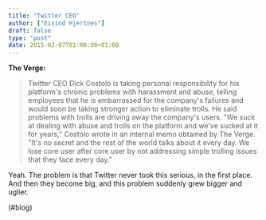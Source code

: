 ```yaml
---
title: "Twitter CEO"
author: ["Eivind Hjertnes"]
draft: false
type: "post"
date: 2015-02-07T01:00:00+01:00
---
```


**The Verge:**

> Twitter CEO Dick Costolo is taking personal responsibility for his
> platform's chronic problems with harassment and abuse, telling
> employees that he is embarrassed for the company's failures and would
> soon be taking stronger action to eliminate trolls. He said problems
> with trolls are driving away the company's users. "We suck at dealing
> with abuse and trolls on the platform and we've sucked at it for
> years," Costolo wrote in an internal memo obtained by The Verge. "It's
> no secret and the rest of the world talks about it every day. We lose
> core user after core user by not addressing simple trolling issues
> that they face every day."

Yeah. The problem is that Twitter never took this serious, in the first
place. And then they become big, and this problem suddenly grew bigger
and uglier.

(#blog)
